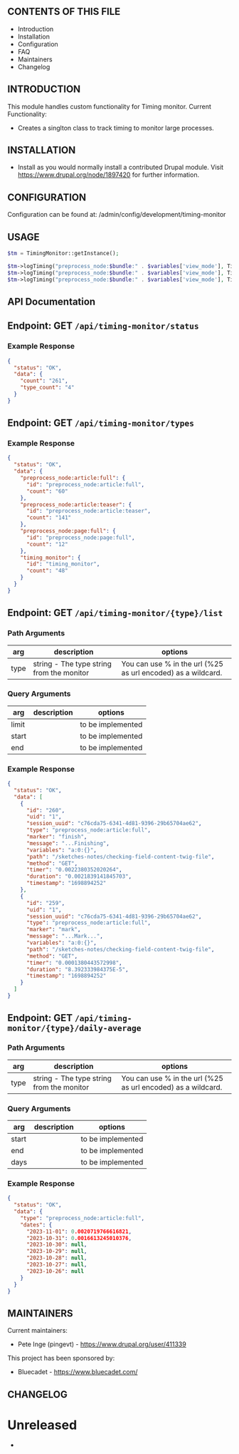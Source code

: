 CONTENTS OF THIS FILE
---------------------

 * Introduction
 * Installation
 * Configuration
 * FAQ
 * Maintainers
 * Changelog


INTRODUCTION
------------

This module handles custom functionality for Timing monitor.
Current Functionality:

 * Creates a singlton class to track timing to monitor large processes.


INSTALLATION
------------

 * Install as you would normally install a contributed Drupal module. Visit
   https://www.drupal.org/node/1897420 for further information.


CONFIGURATION
-------------

Configuration can be found at: /admin/config/development/timing-monitor

USAGE
-----

```php
$tm = TimingMonitor::getInstance();

$tm->logTiming("preprocess_node:$bundle:" . $variables['view_mode'], TimingMonitor::START, "Starting...");
$tm->logTiming("preprocess_node:$bundle:" . $variables['view_mode'], TimingMonitor::MARK, "...Mark...");
$tm->logTiming("preprocess_node:$bundle:" . $variables['view_mode'], TimingMonitor::FINISH, "...Finishing");

``````

API Documentation
-----------------

## Endpoint: GET `/api/timing-monitor/status`

### Example Response

```json
{
  "status": "OK",
  "data": {
    "count": "261",
    "type_count": "4"
  }
}
```

## Endpoint: GET `/api/timing-monitor/types`

### Example Response

```json
{
  "status": "OK",
  "data": {
    "preprocess_node:article:full": {
      "id": "preprocess_node:article:full",
      "count": "60"
    },
    "preprocess_node:article:teaser": {
      "id": "preprocess_node:article:teaser",
      "count": "141"
    },
    "preprocess_node:page:full": {
      "id": "preprocess_node:page:full",
      "count": "12"
    },
    "timing_monitor": {
      "id": "timing_monitor",
      "count": "48"
    }
  }
}
```

## Endpoint: GET `/api/timing-monitor/{type}/list`

### Path Arguments

| arg | description | options |
| --- | ----------- | ------- |
| type | string - The type string from the monitor | You can use % in the url (%25 as url encoded) as a wildcard.

### Query Arguments

| arg         | description | options |
| ----------- | ----------- | ------- |
| limit       |  | to be implemented |
| start   |  | to be implemented |
| end     |  | to be implemented |

### Example Response

```json
{
  "status": "OK",
  "data": [
    {
      "id": "260",
      "uid": "1",
      "session_uuid": "c76cda75-6341-4d81-9396-29b65704ae62",
      "type": "preprocess_node:article:full",
      "marker": "finish",
      "message": "...Finishing",
      "variables": "a:0:{}",
      "path": "/sketches-notes/checking-field-content-twig-file",
      "method": "GET",
      "timer": "0.0022380352020264",
      "duration": "0.0021839141845703",
      "timestamp": "1698894252"
    },
    {
      "id": "259",
      "uid": "1",
      "session_uuid": "c76cda75-6341-4d81-9396-29b65704ae62",
      "type": "preprocess_node:article:full",
      "marker": "mark",
      "message": "...Mark...",
      "variables": "a:0:{}",
      "path": "/sketches-notes/checking-field-content-twig-file",
      "method": "GET",
      "timer": "0.0001380443572998",
      "duration": "8.392333984375E-5",
      "timestamp": "1698894252"
    }
  ]
}
```

## Endpoint: GET `/api/timing-monitor/{type}/daily-average`

### Path Arguments

| arg | description | options |
| --- | ----------- | ------- |
| type | string - The type string from the monitor | You can use % in the url (%25 as url encoded) as a wildcard.

### Query Arguments

| arg         | description | options |
| ----------- | ----------- | ------- |
| start       |   | to be implemented |
| end         |   | to be implemented |
| days        |   | to be implemented |

### Example Response

```json
{
  "status": "OK",
  "data": {
    "type": "preprocess_node:article:full",
    "dates": {
      "2023-11-01": 0.0020719766616821,
      "2023-10-31": 0.0016613245010376,
      "2023-10-30": null,
      "2023-10-29": null,
      "2023-10-28": null,
      "2023-10-27": null,
      "2023-10-26": null
    }
  }
}
```

MAINTAINERS
-----------

Current maintainers:

 * Pete Inge (pingevt) - https://www.drupal.org/user/411339

This project has been sponsored by:

 * Bluecadet - https://www.bluecadet.com/


CHANGELOG
---------

# Unreleased

 -
